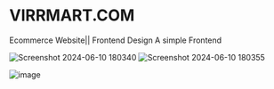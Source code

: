 # VIRRMART.COM
Ecommerce Website|| Frontend Design
A simple Frontend


![Screenshot 2024-06-10 180340](https://github.com/Virajbane/VIRRMART.com/assets/125433539/7df8b3e9-5a13-4c10-b5b4-b343955b9c65)
![Screenshot 2024-06-10 180355](https://github.com/Virajbane/VIRRMART.com/assets/125433539/a03e771a-0b78-4d32-b366-bd9e0224d602)

![image](https://github.com/Virajbane/VIRRMART.com/assets/125433539/cbd6be27-2d29-49c7-850d-502a1c0a849f)

